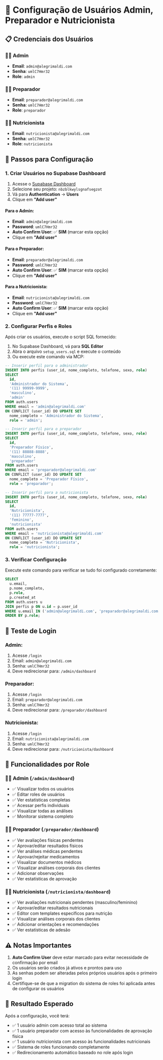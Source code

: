 # 🔧 Configuração de Usuários Admin, Preparador e Nutricionista

## 📋 Credenciais dos Usuários

### 👨‍💼 Admin
- **Email**: `admin@alegrimaldi.com`
- **Senha**: `umlC7Hmr32`
- **Role**: `admin`

### 👨‍⚕️ Preparador
- **Email**: `preparador@alegrimaldi.com`
- **Senha**: `umlC7Hmr32`
- **Role**: `preparador`

### 👩‍⚕️ Nutricionista
- **Email**: `nutricionista@alegrimaldi.com`
- **Senha**: `umlC7Hmr32`
- **Role**: `nutricionista`

## 🚀 Passos para Configuração

### 1. Criar Usuários no Supabase Dashboard

1. Acesse o [Supabase Dashboard](https://supabase.com/dashboard)
2. Selecione seu projeto: `nbzblkwylsgnafsegzot`
3. Vá para **Authentication** → **Users**
4. Clique em **"Add user"**

#### Para o Admin:
- **Email**: `admin@alegrimaldi.com`
- **Password**: `umlC7Hmr32`
- **Auto Confirm User**: ✅ **SIM** (marcar esta opção)
- Clique em **"Add user"**

#### Para o Preparador:
- **Email**: `preparador@alegrimaldi.com`
- **Password**: `umlC7Hmr32`
- **Auto Confirm User**: ✅ **SIM** (marcar esta opção)
- Clique em **"Add user"**

#### Para a Nutricionista:
- **Email**: `nutricionista@alegrimaldi.com`
- **Password**: `umlC7Hmr32`
- **Auto Confirm User**: ✅ **SIM** (marcar esta opção)
- Clique em **"Add user"**

### 2. Configurar Perfis e Roles

Após criar os usuários, execute o script SQL fornecido:

1. No Supabase Dashboard, vá para **SQL Editor**
2. Abra o arquivo `setup_users.sql` e execute o conteúdo
3. Ou execute este comando via MCP:

```sql
-- Inserir perfil para o administrador
INSERT INTO perfis (user_id, nome_completo, telefone, sexo, role) 
SELECT 
  id, 
  'Administrador do Sistema',
  '(11) 99999-9999',
  'masculino',
  'admin'
FROM auth.users 
WHERE email = 'admin@alegrimaldi.com'
ON CONFLICT (user_id) DO UPDATE SET 
  nome_completo = 'Administrador do Sistema',
  role = 'admin';

-- Inserir perfil para o preparador
INSERT INTO perfis (user_id, nome_completo, telefone, sexo, role) 
SELECT 
  id, 
  'Preparador Físico',
  '(11) 88888-8888',
  'masculino',
  'preparador'
FROM auth.users 
WHERE email = 'preparador@alegrimaldi.com'
ON CONFLICT (user_id) DO UPDATE SET 
  nome_completo = 'Preparador Físico',
  role = 'preparador';

-- Inserir perfil para a nutricionista
INSERT INTO perfis (user_id, nome_completo, telefone, sexo, role) 
SELECT 
  id, 
  'Nutricionista',
  '(11) 77777-7777',
  'feminino',
  'nutricionista'
FROM auth.users 
WHERE email = 'nutricionista@alegrimaldi.com'
ON CONFLICT (user_id) DO UPDATE SET 
  nome_completo = 'Nutricionista',
  role = 'nutricionista';
```

### 3. Verificar Configuração

Execute este comando para verificar se tudo foi configurado corretamente:

```sql
SELECT 
  u.email,
  p.nome_completo,
  p.role,
  p.created_at
FROM auth.users u
JOIN perfis p ON u.id = p.user_id
WHERE u.email IN ('admin@alegrimaldi.com', 'preparador@alegrimaldi.com', 'nutricionista@alegrimaldi.com')
ORDER BY p.role;
```

## 🧪 Teste de Login

### Admin:
1. Acesse `/login`
2. Email: `admin@alegrimaldi.com`
3. Senha: `umlC7Hmr32`
4. Deve redirecionar para: `/admin/dashboard`

### Preparador:
1. Acesse `/login`
2. Email: `preparador@alegrimaldi.com`
3. Senha: `umlC7Hmr32`
4. Deve redirecionar para: `/preparador/dashboard`

### Nutricionista:
1. Acesse `/login`
2. Email: `nutricionista@alegrimaldi.com`
3. Senha: `umlC7Hmr32`
4. Deve redirecionar para: `/nutricionista/dashboard`

## 🔐 Funcionalidades por Role

### 👨‍💼 Admin (`/admin/dashboard`)
- ✅ Visualizar todos os usuários
- ✅ Editar roles de usuários
- ✅ Ver estatísticas completas
- ✅ Acessar perfis individuais
- ✅ Visualizar todas as análises
- ✅ Monitorar sistema completo

### 👨‍⚕️ Preparador (`/preparador/dashboard`)
- ✅ Ver avaliações físicas pendentes
- ✅ Aprovar/editar resultados físicos
- ✅ Ver análises médicas pendentes
- ✅ Aprovar/rejeitar medicamentos
- ✅ Visualizar documentos médicos
- ✅ Visualizar análises corporais dos clientes
- ✅ Adicionar observações
- ✅ Ver estatísticas de aprovação

### 👩‍⚕️ Nutricionista (`/nutricionista/dashboard`)
- ✅ Ver avaliações nutricionais pendentes (masculino/feminino)
- ✅ Aprovar/editar resultados nutricionais
- ✅ Editor com templates específicos para nutrição
- ✅ Visualizar análises corporais dos clientes
- ✅ Adicionar orientações e recomendações
- ✅ Ver estatísticas de adesão

## ⚠️ Notas Importantes

1. **Auto Confirm User** deve estar marcado para evitar necessidade de confirmação por email
2. Os usuários serão criados já ativos e prontos para uso
3. As senhas podem ser alteradas pelos próprios usuários após o primeiro login
4. Certifique-se de que a migration do sistema de roles foi aplicada antes de configurar os usuários

## 🎯 Resultado Esperado

Após a configuração, você terá:
- ✅ 1 usuário admin com acesso total ao sistema
- ✅ 1 usuário preparador com acesso às funcionalidades de aprovação física
- ✅ 1 usuário nutricionista com acesso às funcionalidades nutricionais
- ✅ Sistema de roles funcionando completamente
- ✅ Redirecionamento automático baseado no role após login